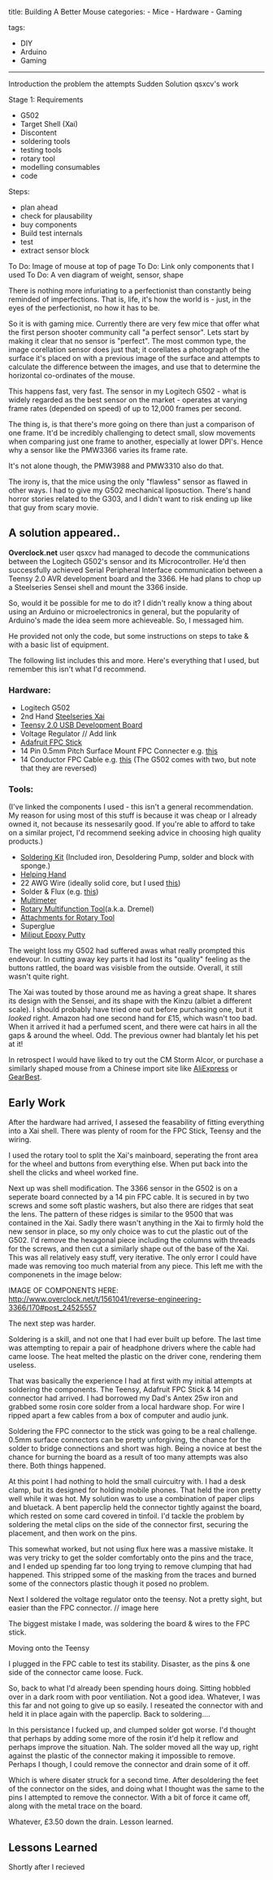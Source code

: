 title: Building A Better Mouse
categories:
    - Mice
    - Hardware
    - Gaming

tags: 
- DIY
- Arduino
- Gaming
---
Introduction
    the problem
    the attempts
    Sudden Solution
        qsxcv's work

Stage 1: Requirements
* G502
* Target Shell (Xai)
* Discontent
* soldering tools
* testing tools
* rotary tool
* modelling consumables
* code

Steps:
* plan ahead
* check for plausability
* buy components
* Build test internals
* test
* extract sensor block

To Do: Image of mouse at top of page
To Do: Link only components that I used
To Do: A ven diagram of weight, sensor, shape


There is nothing more infuriating to a perfectionist than constantly being reminded of imperfections. That is, life, it's how the world is - just, in the eyes of the perfectionist, no how it has to be. 


So it is with gaming mice. Currently there are very few mice that offer what the first person shooter community call "a perfect sensor". Lets start by making it clear that no sensor is "perfect". The most common type, the image corellation sensor does just that; it corellates a photograph of the surface it's placed on with a previous image of the surface and attempts to calculate the difference between the images, and use that to determine the horizontal co-ordinates of the mouse.

This happens fast, very fast. The sensor in my Logitech G502 - what is widely regarded as the best sensor on the market - operates at varying frame rates (depended on speed) of up to 12,000 frames per second.

The thing is, is that there's more going on there than just a comparison of one frame. It'd be incredibly challenging to detect small, slow movements when comparing just one frame to another, especially at lower DPI's. Hence why a sensor like the PMW3366 varies its frame rate.

It's not alone though, the PMW3988 and PMW3310 also do that.


The irony is, that the mice using the only "flawless" sensor as flawed in other ways. I had to give my G502 mechanical liposuction. There's hand horror stories related to the G303, and I didn't want to risk ending up like that guy from scary movie.
<!--more-->

## A solution appeared..

**Overclock.net** user qsxcv had managed to decode the communications between the Logitech G502's sensor and its Microcontroller. He'd then successfully achieved Serial Peripheral Interface communication between a Teensy 2.0 AVR development board and the 3366. He had plans to chop up a Steelseries Sensei shell and mount the 3366 inside.

So, would it be possible for me to do it? I didn't really know a thing about using an Arduino or microelectronics in general, but the popularity of Arduino's made the idea seem more achieveable. So, I messaged him.

He provided not only the code, but some instructions on steps to take & with a basic list of equipment.

The following list includes this and more. Here's everything that I used, but remember this isn't what I'd recommend.

### Hardware: 
* Logitech G502
* 2nd Hand [Steelseries Xai](http://www.amazon.co.uk/gp/product/B00YUJ6OSE)
* [Teensy 2.0 USB Development Board](https://www.pjrc.com/store/teensy.html)
* Voltage Regulator // Add link
* [Adafruit FPC Stick](https://www.adafruit.com/products/1325)
* 14 Pin 0.5mm Pitch Surface Mount FPC Connecter e.g. [this](https://www.digikey.com/product-detail/en/SFV14R-1STE1HLF/609-4309-1-ND/2626760)
* 14 Conductor FPC Cable e.g. [this](https://www.digikey.com/product-detail/en/687614050002/732-3559-ND/2811281) (The G502 comes with two, but note that they are reversed)

### Tools:
(I've linked the components I used - this isn't a general recommendation. My reason for using most of this stuff is because it was cheap or I already owned it, not because its nessesarily good. If you're able to afford to take on a similar project, I'd recommend seeking advice in choosing high quality products.)
* [Soldering Kit](http://www.maplin.co.uk/p/maplin-40w-mains-soldering-iron-kit-n72hy) (Included iron, Desoldering Pump, solder and block with sponge.)
* [Helping Hand](http://www.amazon.co.uk/gp/product/B001BMSBD4)
* 22 AWG Wire (ideally solid core, but I used [this](http://uk.farnell.com/adafruit-industries/153/wire-bundle-breadboard/dp/2409349))
* Solder & Flux (e.g. [this](http://www.amazon.co.uk/gp/product/B00KCL61M8))
* [Multimeter](http://www.amazon.co.uk/gp/product/B00YUJ6OSE)
* [Rotary Multifunction Tool](http://www.amazon.co.uk/gp/product/B00H7ZCYMI)(a.k.a. Dremel)
* [Attachments for Rotary Tool](http://www.clasohlson.com/uk/215-Piece-Accessory-Set/30-9461)
* Superglue
* [Miliput Epoxy Putty](http://www.amazon.co.uk/dp/B002CSX7Z8/)

The weight loss my G502 had suffered awas what really prompted this endevour. In cutting away key parts it had lost its "quality" feeling as the buttons rattled, the board was visisble from the outside. Overall, it still wasn't quite right.

The Xai was touted by those around me as having a great shape. It shares its design with the Sensei, and its shape with the Kinzu (albiet a different scale). I should probably have tried one out before purchasing one, but it *looked* right. Amazon had one second hand for £15, which wasn't too bad. When it arrived it had a perfumed scent, and there  were cat hairs in all the gaps & around the wheel. Odd. The previous owner had blantaly let his pet at it!

In retrospect I would have liked to try out the CM Storm Alcor, or purchase a similarly shaped mouse from a Chinese import site like [AliExpress](http://www.aliexpress.com/) or [GearBest](http://www.gearbest.com/).

## Early Work
After the hardware had arrived, I assesed the feasability of fitting everything into a Xai shell. There was plenty of room for the FPC Stick, Teensy and the wiring.

I used the rotary tool to split the Xai's mainboard, seperating the front area for the wheel and buttons from everything else. When put back into the shell the clicks and wheel worked fine.

Next up was shell modification. The 3366 sensor in the G502 is on a seperate board connected by a 14 pin FPC cable. It is secured in by two screws and some soft plastic washers, but also there are ridges that seat the lens. The pattern of these ridges is similar to the 9500 that was contained in the Xai.
Sadly there wasn't anything in the Xai to firmly hold the new sensor in place, so my only choice was to cut the plastic out of the G502. I'd remove the hexagonal piece including the columns with threads for the screws, and then cut a similarly shape out of the base of the Xai. This was all relatively easy stuff, very iterative. The only error I could have made was removing too much material from any piece. This left me with the componenets in the image below:

IMAGE OF COMPONENTS HERE: http://www.overclock.net/t/1561041/reverse-engineering-3366/170#post_24525557

The next step was harder.

Soldering is a skill, and not one that I had ever built up before. The last time was attempting to repair a pair of headphone drivers where the cable had came loose. The heat melted the plastic on the driver cone, rendering them useless.

That was basically the experience I had at first with my initial attempts at soldering the components. The Teensy, Adafruit FPC Stick & 14 pin connector had arrived. I had borrowed my Dad's Antex 25w iron and grabbed some rosin core solder from a local hardware shop. For wire I ripped apart a few cables from a box of computer and audio junk.

Soldering the FPC connector to the stick was going to be a real challenge. 0.5mm surface connectors can be pretty unforgiving, the chance for the solder to bridge connections and short was high. Being a novice at best the chance for burning the board as a result of too many attempts was also there. Both things happened.

At this point I had nothing to hold the small cuircuitry with. I had a desk clamp, but its designed for holding mobile phones. That held the iron pretty well while it was hot. My solution was to use a combination of paper clips and bluetack. A bent paperclip held the connector tightly against the board, which rested on some card covered in tinfoil. I'd tackle the problem by soldering the metal clips on the side of the connector first, securing the placement, and then work on the pins.

This somewhat worked, but not using flux here was a massive mistake. It was very tricky to get the solder comfortably onto the pins and the trace, and I ended up spending far too long trying to remove clumping that had happened. This stripped some of the masking from the traces and burned some of the connectors plastic though it posed no problem.

Next I soldered the voltage regulator onto the teensy. Not a pretty sight, but easier than the FPC connector.
    // image here

The biggest mistake I made, was soldering the board & wires to the FPC stick. 

Moving onto the Teensy 

I plugged in the FPC cable to test its stability. Disaster, as the pins & one side of the connector came loose. Fuck.

So, back to what I'd already been spending hours doing. Sitting hobbled over in a dark room with poor ventiliation. Not a good idea. Whatever, I was this far and not going to give up so easily. I reseated the connector with and held it in place again with the paperclip. Back to soldering....

In this persistance I fucked up, and clumped solder got worse. I'd thought that perhaps by adding some more of the rosin it'd help it reflow and perhaps improve the situation. Nah. The solder moved all the way up, right against the plastic of the connector making it impossible to remove. Perhaps I though, I could remove the connector and drain some of it off.

Which is where disater struck for a second time. After desoldering the feet of the connector on the sides, and doing what I thought was the same to the pins I attempted to remove the connector. With a bit of force it came off, along with the metal trace on the board.

Whatever, £3.50 down the drain. Lesson learned.

## Lessons Learned

Shortly after I recieved 